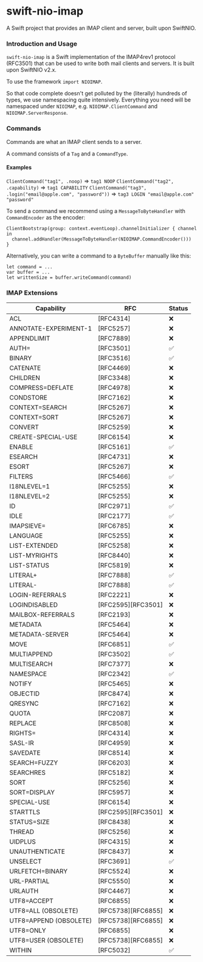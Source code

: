 # swift-nio-imap

A Swift project that provides an IMAP client and server, built upon SwiftNIO.

### Introduction and Usage
`swift-nio-imap` is a Swift implementation of the IMAP4rev1 protocol (RFC3501) that can be used to write both mail clients and servers. It is built upon SwiftNIO v2.x.

To use the framework `import NIOIMAP`.

So that code complete doesn't get polluted by the (literally) hundreds of types, we use namespacing quite intensively. Everything you need will be namespaced under `NIOIMAP`, e.g. `NIOIMAP.ClientCommand` and `NIOIMAP.ServerResponse`.

### Commands

Commands are what an IMAP client sends to a server.

A command consists of a `Tag` and a `CommandType`.

#### Examples
`ClientCommand("tag1", .noop)` => `tag1 NOOP`
`ClientCommand("tag2", .capability)` => `tag1 CAPABILITY`
`ClientCommand("tag3", .login("email@apple.com", "password"))` => `tag3 LOGIN "email@apple.com" "password"`

To send a command we recommend using a `MessageToByteHandler` with `CommandEncoder` as the encoder:

```
ClientBootstrap(group: context.eventLoop).channelInitializer { channel in
  channel.addHandler(MessageToByteHandler(NIOIMAP.CommandEncoder()))
}
```

Alternatively, you can write a command to a `ByteBuffer` manually like this:
```
let command = ...
var buffer = ...
let writtenSize = buffer.writeCommand(command)
```

### IMAP Extensions
| Capability | RFC | Status |
---|---|---
ACL|[RFC4314]|❌
ANNOTATE-EXPERIMENT-1|[RFC5257]|❌
APPENDLIMIT|[RFC7889]|❌
AUTH=|[RFC3501]|✅
BINARY|[RFC3516]|✅
CATENATE|[RFC4469]|❌
CHILDREN|[RFC3348]|❌
COMPRESS=DEFLATE|[RFC4978]|❌
CONDSTORE|[RFC7162]|❌
CONTEXT=SEARCH|[RFC5267]|❌
CONTEXT=SORT|[RFC5267]|❌
CONVERT|[RFC5259]|❌
CREATE-SPECIAL-USE|[RFC6154]|❌
ENABLE|[RFC5161]|✅
ESEARCH|[RFC4731]|❌
ESORT|[RFC5267]|❌
FILTERS|[RFC5466]|✅
I18NLEVEL=1|[RFC5255]|❌
I18NLEVEL=2|[RFC5255]|❌
ID|[RFC2971]|✅
IDLE|[RFC2177]|✅
IMAPSIEVE=|[RFC6785]|❌
LANGUAGE|[RFC5255]|❌
LIST-EXTENDED|[RFC5258]|❌
LIST-MYRIGHTS|[RFC8440]|❌
LIST-STATUS|[RFC5819]|❌
LITERAL+|[RFC7888]|✅
LITERAL-|[RFC7888]|✅
LOGIN-REFERRALS|[RFC2221]|❌
LOGINDISABLED|[RFC2595][RFC3501]|❌
MAILBOX-REFERRALS|[RFC2193]|❌
METADATA|[RFC5464]|❌
METADATA-SERVER|[RFC5464]|❌
MOVE|[RFC6851]|✅
MULTIAPPEND|[RFC3502]|✅
MULTISEARCH|[RFC7377]|❌
NAMESPACE|[RFC2342]|✅
NOTIFY|[RFC5465]|❌
OBJECTID|[RFC8474]|❌
QRESYNC|[RFC7162]|❌
QUOTA|[RFC2087]|❌
REPLACE|[RFC8508]|❌
RIGHTS=|[RFC4314]|❌
SASL-IR|[RFC4959]|❌
SAVEDATE|[RFC8514]|❌
SEARCH=FUZZY|[RFC6203]|❌
SEARCHRES|[RFC5182]|❌
SORT|[RFC5256]|❌
SORT=DISPLAY|[RFC5957]|❌
SPECIAL-USE|[RFC6154]|❌
STARTTLS|[RFC2595][RFC3501]|❌
STATUS=SIZE|[RFC8438]|❌
THREAD|[RFC5256]|❌
UIDPLUS|[RFC4315]|❌
UNAUTHENTICATE|[RFC8437]|❌
UNSELECT|[RFC3691]|✅
URLFETCH=BINARY|[RFC5524]|❌
URL-PARTIAL|[RFC5550]|❌
URLAUTH|[RFC4467]|❌
UTF8=ACCEPT|[RFC6855]|❌
UTF8=ALL (OBSOLETE)|[RFC5738][RFC6855]|❌
UTF8=APPEND (OBSOLETE)|[RFC5738][RFC6855]|❌
UTF8=ONLY|[RFC6855]|❌
UTF8=USER (OBSOLETE)|[RFC5738][RFC6855]|❌
WITHIN|[RFC5032]|✅
